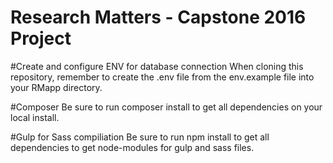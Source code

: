 # Research Matters - Capstone 2016 Project

#Create and configure ENV for database connection
When cloning this repository, remember to create the .env file from the env.example file into your RMapp directory.

#Composer
Be sure to run composer install to get all dependencies on your local install.

#Gulp for Sass compiliation
Be sure to run npm install to get all dependencies to get node-modules for gulp and sass files.